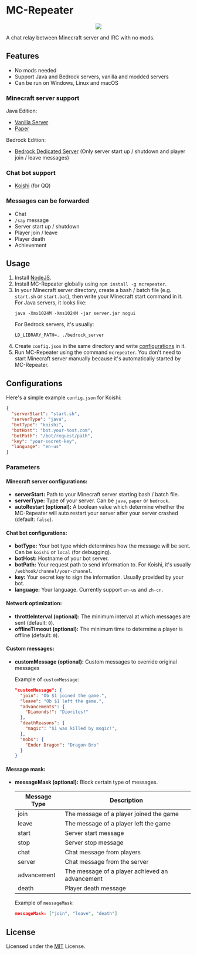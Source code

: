 # MC-Repeater

<p align="center"><img src="https://user-images.githubusercontent.com/20534082/69478424-119c6200-0e2d-11ea-979b-cafd2d1daf49.png"/></p>

A chat relay between Minecraft server and IRC with no mods.

## Features

+ No mods needed
+ Support Java and Bedrock servers, vanilla and modded servers
+ Can be run on Windows, Linux and macOS

### Minecraft server support

Java Edition:
+ [Vanilla Server](https://www.minecraft.net/download/server)
+ [Paper](https://papermc.io/)

Bedrock Edition:
+ [Bedrock Dedicated Server](https://www.minecraft.net/download/server/bedrock) (Only server start up / shutdown and player join / leave messages)

### Chat bot support

+ [Koishi](https://koishi.js.org/) (for QQ)

### Messages can be forwarded

+ Chat
+ `/say` message
+ Server start up / shutdown
+ Player join / leave
+ Player death
+ Achievement

## Usage

1. Install [NodeJS](https://nodejs.org/).
2. Install MC-Repeater globally using `npm install -g mcrepeater`.
3. In your Minecraft server directory, create a bash / batch file (e.g. `start.sh` or `start.bat`), then write your Minecraft start command in it. For Java servers, it looks like:
    ```
    java -Xmx1024M -Xms1024M -jar server.jar nogui
    ```
    For Bedrock servers, it's usually:
    ```
    LD_LIBRARY_PATH=. ./bedrock_server
    ```
4. Create `config.json` in the same directory and write [configurations](#configurations) in it.
5. Run MC-Repeater using the command `mcrepeater`. You don't need to start Minecraft server manually because it's automatically started by MC-Repeater.

## Configurations

Here's a simple example `config.json` for Koishi:

```json
{
  "serverStart": "start.sh",
  "serverType": "java",
  "botType": "koishi",
  "botHost": "bot.your-host.com",
  "botPath": "/bot/request/path",
  "key": "your-secret-key",
  "language": "en-us"
}
```

### Parameters

#### Minecraft server configurations:

+ **serverStart:** Path to your Minecraft server starting bash / batch file.
+ **serverType:** Type of your server. Can be `java`, `paper` or `bedrock`.
+ **autoRestart (optional):** A boolean value which determine whether the MC-Repeater will auto restart your server after your server crashed (default: `false`).

#### Chat bot configurations:

+ **botType:** Your bot type which determines how the message will be sent. Can be `koishi` or `local` (for debugging).
+ **botHost:** Hostname of your bot server.
+ **botPath:** Your request path to send information to. For Koishi, it's usually `/webhook/channel/your-channel`.
+ **key:** Your secret key to sign the information. Usually provided by your bot.
+ **language:** Your language. Currently support `en-us` and `zh-cn`.

#### Network optimization:

+ **throttleInterval (optional):** The minimum interval at which messages are sent (default: `0`).
+ **offlineTimeout (optional):** The minimum time to determine a player is offline (default: `0`).

#### Custom messages:

+ **customMessage (optional):** Custom messages to override original messages

  Example of `customMessage`:

  ```json
  "customMessage": {
    "join": "Ob $1 joined the game.",
    "leave": "Ob $1 left the game.",
    "advancements": {
      "Diamonds!": "Diorites!"
    },
    "deathReasons": {
      "magic": "$1 was killed by mogic!",
    },
    "mobs": {
      "Ender Dragon": "Dragon Bro"
    }
  }
  ```

#### Message mask:

+ **messageMask (optional):** Block certain type of messages. 

  | Message Type | Description                                     |
  |--------------|-------------------------------------------------|
  | join         | The message of a player joined the game         |
  | leave        | The message of a player left the game           |
  | start        | Server start message                            |
  | stop         | Server stop message                             |
  | chat         | Chat message from players                       |
  | server       | Chat message from the server                    |
  | advancement  | The message of a player achieved an advancement |
  | death        | Player death message                            |

  Example of `messageMask`:

  ```json
  messageMask: ["join", "leave", "death"]
  ```

## License

Licensed under the [MIT](https://github.com/obstudio/MC-Repeater/blob/master/LICENSE) License.